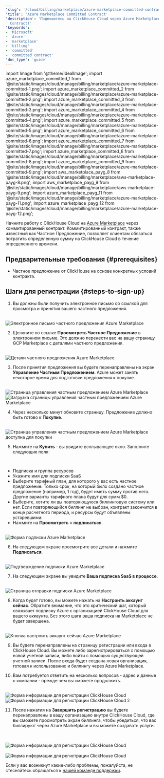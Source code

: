 ```yaml
---
'slug': '/cloud/billing/marketplace/azure-marketplace-committed-contract'
'title': 'Azure Marketplace Committed Contract'
'description': 'Подпишитесь на ClickHouse Cloud через Azure Marketplace (Committed
  Contract)'
'keywords':
- 'Microsoft'
- 'Azure'
- 'marketplace'
- 'billing'
- 'committed'
- 'committed contract'
'doc_type': 'guide'
---
```


import Image from '@theme/IdealImage';
import azure_marketplace_committed_1 from '@site/static/images/cloud/manage/billing/marketplace/azure-marketplace-committed-1.png';
import azure_marketplace_committed_2 from '@site/static/images/cloud/manage/billing/marketplace/azure-marketplace-committed-2.png';
import azure_marketplace_committed_3 from '@site/static/images/cloud/manage/billing/marketplace/azure-marketplace-committed-3.png';
import azure_marketplace_committed_4 from '@site/static/images/cloud/manage/billing/marketplace/azure-marketplace-committed-4.png';
import azure_marketplace_committed_5 from '@site/static/images/cloud/manage/billing/marketplace/azure-marketplace-committed-5.png';
import azure_marketplace_committed_6 from '@site/static/images/cloud/manage/billing/marketplace/azure-marketplace-committed-6.png';
import azure_marketplace_committed_7 from '@site/static/images/cloud/manage/billing/marketplace/azure-marketplace-committed-7.png';
import azure_marketplace_committed_8 from '@site/static/images/cloud/manage/billing/marketplace/azure-marketplace-committed-8.png';
import azure_marketplace_committed_9 from '@site/static/images/cloud/manage/billing/marketplace/azure-marketplace-committed-9.png';
import aws_marketplace_payg_8 from '@site/static/images/cloud/manage/billing/marketplace/aws-marketplace-payg-8.png';
import aws_marketplace_payg_9 from '@site/static/images/cloud/manage/billing/marketplace/aws-marketplace-payg-9.png';
import azure_marketplace_payg_11 from '@site/static/images/cloud/manage/billing/marketplace/azure-marketplace-payg-11.png';
import azure_marketplace_payg_12 from '@site/static/images/cloud/manage/billing/marketplace/azure-marketplace-payg-12.png';

Начните работу с ClickHouse Cloud на [Azure Marketplace](https://azuremarketplace.microsoft.com/en-us/marketplace/apps) через коммитированный контракт. Коммитированный контракт, также известный как Частное Предложение, позволяет клиентам обязаться потратить определенную сумму на ClickHouse Cloud в течение определенного времени.

## Предварительные требования {#prerequisites}

- Частное предложение от ClickHouse на основе конкретных условий контракта.

## Шаги для регистрации {#steps-to-sign-up}

1. Вы должны были получить электронное письмо со ссылкой для просмотра и принятия вашего частного предложения.

<br />

<Image img={azure_marketplace_committed_1} size="md" alt="Электронное письмо частного предложения Azure Marketplace" border/>

<br />

2. Щелкните по ссылке **Просмотреть Частное Предложение** в электронном письме. Это должно перенести вас на вашу страницу GCP Marketplace с деталями частного предложения.

<br />

<Image img={azure_marketplace_committed_2} size="md" alt="Детали частного предложения Azure Marketplace" border/>

<br />

3. После принятия предложения вы будете перенаправлены на экран **Управление Частным Предложением**. Azure может занять некоторое время для подготовки предложения к покупке.

<br />

<Image img={azure_marketplace_committed_3} size="md" alt="Страница управления частным предложением Azure Marketplace" border/>

<br />

<Image img={azure_marketplace_committed_4} size="md" alt="Загрузка страницы управления частным предложением Azure Marketplace" border/>

<br />

4. Через несколько минут обновите страницу. Предложение должно быть готово к **Покупке**.

<br />

<Image img={azure_marketplace_committed_5} size="md" alt="Страница управления частным предложением Azure Marketplace доступна для покупки" border/>

<br />

5. Нажмите на **Купить** - вы увидите всплывающее окно. Заполните следующие поля:

<br />

- Подписка и группа ресурсов 
- Укажите имя для подписки SaaS
- Выберите тарифный план, для которого у вас есть частное предложение. Только срок, на который было создано частное предложение (например, 1 год), будет иметь сумму против него. Другие варианты тарифного плана будут для сумм $0. 
- Выберите, хотите ли вы повторяющуюся биллинговую систему или нет. Если повторяющийся биллинг не выбран, контракт закончится в конце расчетного периода, и ресурсы будут объявлены устаревшими.
- Нажмите на **Просмотреть + подписаться**.

<br />

<Image img={azure_marketplace_committed_6} size="md" alt="Форма подписки Azure Marketplace" border/>

<br />

6. На следующем экране просмотрите все детали и нажмите **Подписаться**.

<br />

<Image img={azure_marketplace_committed_7} size="md" alt="Подтверждение подписки Azure Marketplace" border/>

<br />

7. На следующем экране вы увидите **Ваша подписка SaaS в процессе**.

<br />

<Image img={azure_marketplace_committed_8} size="md" alt="Страница отправки подписки Azure Marketplace" border/>

<br />

8. Когда будет готово, вы можете нажать на **Настроить аккаунт сейчас**. Обратите внимание, что это критический шаг, который связывает подписку Azure с организацией ClickHouse Cloud для вашего аккаунта. Без этого шага ваша подписка на Marketplace не будет завершена.

<br />

<Image img={azure_marketplace_committed_9} size="md" alt="Кнопка настроить аккаунт сейчас Azure Marketplace" border/>

<br />

9. Вы будете перенаправлены на страницу регистрации или входа в ClickHouse Cloud. Вы можете либо зарегистрироваться с помощью новой учетной записи, либо войти с помощью существующей учетной записи. После входа будет создана новая организация, готовая к использованию и биллингу через Azure Marketplace.

10. Вам потребуется ответить на несколько вопросов - адрес и данные о компании - прежде чем вы сможете продолжить.

<br />

<Image img={aws_marketplace_payg_8} size="md" alt="Форма информации для регистрации ClickHouse Cloud" border/>

<br />

<Image img={aws_marketplace_payg_9} size="md" alt="Форма информации для регистрации ClickHouse Cloud 2" border/>

<br />

11. После нажатия на **Завершить регистрацию** вы будете перенаправлены в вашу организацию внутри ClickHouse Cloud, где вы сможете просмотреть экран биллинга, чтобы убедиться, что вас биллируют через Azure Marketplace и вы можете создавать услуги.

<br />

<br />

<Image img={azure_marketplace_payg_11} size="sm" alt="Форма информации для регистрации ClickHouse Cloud" border/>

<br />

<br />

<Image img={azure_marketplace_payg_12} size="md" alt="Форма информации для регистрации ClickHouse Cloud" border/>

<br />

Если у вас возникнут какие-либо проблемы, пожалуйста, не стесняйтесь обращаться к [нашей команде поддержки](https://clickhouse.com/support/program).
